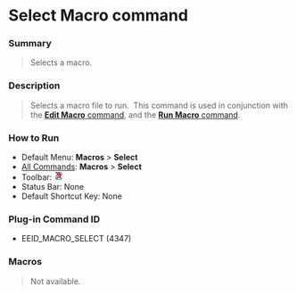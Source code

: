 # Select Macro command

### Summary

> Selects a macro.

### Description

> Selects a macro file to run.  This command is used in conjunction with
> the [**Edit Macro** command](macro_edit), and the [**Run Macro** command](quick_macro_run).

### How to Run

- Default Menu: **Macros** \> **Select**
- [All Commands](../tools/all_commands): **Macros**
\> **Select**
- Toolbar: ![](../../images/macroselect.gif)
- Status Bar: None
- Default Shortcut Key: None

### Plug-in Command ID

- EEID\_MACRO\_SELECT (4347)

### Macros

> Not available.
